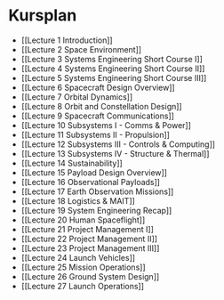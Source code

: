 # Kursplan

* [[Lecture 1 Introduction]]
* [[Lecture 2 Space Environment]]
* [[Lecture 3 Systems Engineering Short Course I]]
* [[Lecture 4 Systems Engineering Short Course II]]
* [[Lecture 5 Systems Engineering Short Course III]]
* [[Lecture 6 Spacecraft Design Overview]]
* [[Lecture 7 Orbital Dynamics]]
* [[Lecture 8 Orbit and Constellation Design]]
* [[Lecture 9 Spacecraft Communications]]
* [[Lecture 10 Subsystems I - Comms & Power]]
* [[Lecture 11 Subsystems II - Propulsion]]
* [[Lecture 12 Subsystems III - Controls & Computing]]
* [[Lecture 13 Subsystems IV - Structure & Thermal]]
* [[Lecture 14 Sustainability]]
* [[Lecture 15 Payload Design Overview]]
* [[Lecture 16 Observational Payloads]]
* [[Lecture 17 Earth Observation Missions]]
* [[Lecture 18 Logistics & MAIT]]
* [[Lecture 19 System Engineering Recap]]
* [[Lecture 20 Human Spaceflight]]
* [[Lecture 21 Project Management I]]
* [[Lecture 22 Project Management II]]
* [[Lecture 23 Project Management III]]
* [[Lecture 24 Launch Vehicles]]
* [[Lecture 25 Mission Operations]]
* [[Lecture 26 Ground System Design]]
* [[Lecture 27 Launch Operations]]
